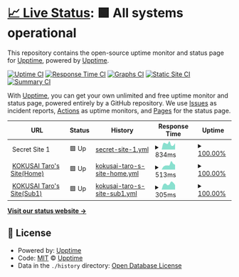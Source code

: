 # [📈 Live Status](https://demo.upptime.js.org): <!--live status--> **🟩 All systems operational**

This repository contains the open-source uptime monitor and status page for [Upptime](https://upptime.js.org), powered by [Upptime](https://github.com/upptime/upptime).

[![Uptime CI](https://github.com/ryujishibuya/website-status-by-Upptime/workflows/Uptime%20CI/badge.svg)](https://github.com/ryujishibuya/website-status-by-Upptime/actions?query=workflow%3A%22Uptime+CI%22)
[![Response Time CI](https://github.com/ryujishibuya/website-status-by-Upptime/workflows/Response%20Time%20CI/badge.svg)](https://github.com/ryujishibuya/website-status-by-Upptime/actions?query=workflow%3A%22Response+Time+CI%22)
[![Graphs CI](https://github.com/ryujishibuya/website-status-by-Upptime/workflows/Graphs%20CI/badge.svg)](https://github.com/ryujishibuya/website-status-by-Upptime/actions?query=workflow%3A%22Graphs+CI%22)
[![Static Site CI](https://github.com/ryujishibuya/website-status-by-Upptime/workflows/Static%20Site%20CI/badge.svg)](https://github.com/ryujishibuya/website-status-by-Upptime/actions?query=workflow%3A%22Static+Site+CI%22)
[![Summary CI](https://github.com/ryujishibuya/website-status-by-Upptime/workflows/Summary%20CI/badge.svg)](https://github.com/ryujishibuya/website-status-by-Upptime/actions?query=workflow%3A%22Summary+CI%22)

With [Upptime](https://upptime.js.org), you can get your own unlimited and free uptime monitor and status page, powered entirely by a GitHub repository. We use [Issues](https://github.com/upptime/upptime/issues) as incident reports, [Actions](https://github.com/ryujishibuya/website-status-by-Upptime/actions) as uptime monitors, and [Pages](https://demo.upptime.js.org) for the status page.

<!--start: status pages-->
<!-- This summary is generated by Upptime (https://github.com/upptime/upptime) -->
<!-- Do not edit this manually, your changes will be overwritten -->
<!-- prettier-ignore -->
| URL | Status | History | Response Time | Uptime |
| --- | ------ | ------- | ------------- | ------ |
| <img alt="" src="https://icons.duckduckgo.com/ip3/null.ico" height="13"> Secret Site 1 | 🟩 Up | [secret-site-1.yml](https://github.com/RyujiShibuya/website-status-by-Upptime/commits/HEAD/history/secret-site-1.yml) | <details><summary><img alt="Response time graph" src="./graphs/secret-site-1/response-time-week.png" height="20"> 834ms</summary><br><a href="https://ryujishibuya.github.io/website-status-by-Upptime/history/secret-site-1"><img alt="Response time 863" src="https://img.shields.io/endpoint?url=https%3A%2F%2Fraw.githubusercontent.com%2FRyujiShibuya%2Fwebsite-status-by-Upptime%2FHEAD%2Fapi%2Fsecret-site-1%2Fresponse-time.json"></a><br><a href="https://ryujishibuya.github.io/website-status-by-Upptime/history/secret-site-1"><img alt="24-hour response time 574" src="https://img.shields.io/endpoint?url=https%3A%2F%2Fraw.githubusercontent.com%2FRyujiShibuya%2Fwebsite-status-by-Upptime%2FHEAD%2Fapi%2Fsecret-site-1%2Fresponse-time-day.json"></a><br><a href="https://ryujishibuya.github.io/website-status-by-Upptime/history/secret-site-1"><img alt="7-day response time 834" src="https://img.shields.io/endpoint?url=https%3A%2F%2Fraw.githubusercontent.com%2FRyujiShibuya%2Fwebsite-status-by-Upptime%2FHEAD%2Fapi%2Fsecret-site-1%2Fresponse-time-week.json"></a><br><a href="https://ryujishibuya.github.io/website-status-by-Upptime/history/secret-site-1"><img alt="30-day response time 878" src="https://img.shields.io/endpoint?url=https%3A%2F%2Fraw.githubusercontent.com%2FRyujiShibuya%2Fwebsite-status-by-Upptime%2FHEAD%2Fapi%2Fsecret-site-1%2Fresponse-time-month.json"></a><br><a href="https://ryujishibuya.github.io/website-status-by-Upptime/history/secret-site-1"><img alt="1-year response time 877" src="https://img.shields.io/endpoint?url=https%3A%2F%2Fraw.githubusercontent.com%2FRyujiShibuya%2Fwebsite-status-by-Upptime%2FHEAD%2Fapi%2Fsecret-site-1%2Fresponse-time-year.json"></a></details> | <details><summary><a href="https://ryujishibuya.github.io/website-status-by-Upptime/history/secret-site-1">100.00%</a></summary><a href="https://ryujishibuya.github.io/website-status-by-Upptime/history/secret-site-1"><img alt="All-time uptime 99.91%" src="https://img.shields.io/endpoint?url=https%3A%2F%2Fraw.githubusercontent.com%2FRyujiShibuya%2Fwebsite-status-by-Upptime%2FHEAD%2Fapi%2Fsecret-site-1%2Fuptime.json"></a><br><a href="https://ryujishibuya.github.io/website-status-by-Upptime/history/secret-site-1"><img alt="24-hour uptime 100.00%" src="https://img.shields.io/endpoint?url=https%3A%2F%2Fraw.githubusercontent.com%2FRyujiShibuya%2Fwebsite-status-by-Upptime%2FHEAD%2Fapi%2Fsecret-site-1%2Fuptime-day.json"></a><br><a href="https://ryujishibuya.github.io/website-status-by-Upptime/history/secret-site-1"><img alt="7-day uptime 100.00%" src="https://img.shields.io/endpoint?url=https%3A%2F%2Fraw.githubusercontent.com%2FRyujiShibuya%2Fwebsite-status-by-Upptime%2FHEAD%2Fapi%2Fsecret-site-1%2Fuptime-week.json"></a><br><a href="https://ryujishibuya.github.io/website-status-by-Upptime/history/secret-site-1"><img alt="30-day uptime 100.00%" src="https://img.shields.io/endpoint?url=https%3A%2F%2Fraw.githubusercontent.com%2FRyujiShibuya%2Fwebsite-status-by-Upptime%2FHEAD%2Fapi%2Fsecret-site-1%2Fuptime-month.json"></a><br><a href="https://ryujishibuya.github.io/website-status-by-Upptime/history/secret-site-1"><img alt="1-year uptime 99.80%" src="https://img.shields.io/endpoint?url=https%3A%2F%2Fraw.githubusercontent.com%2FRyujiShibuya%2Fwebsite-status-by-Upptime%2FHEAD%2Fapi%2Fsecret-site-1%2Fuptime-year.json"></a></details>
| <img alt="" src="https://icons.duckduckgo.com/ip3/sites.google.com.ico" height="13"> [KOKUSAI Taro's Site(Home)](https://sites.google.com/gl.aiu.ac.jp/kokusaitarostestsite/home) | 🟩 Up | [kokusai-taro-s-site-home.yml](https://github.com/RyujiShibuya/website-status-by-Upptime/commits/HEAD/history/kokusai-taro-s-site-home.yml) | <details><summary><img alt="Response time graph" src="./graphs/kokusai-taro-s-site-home/response-time-week.png" height="20"> 513ms</summary><br><a href="https://ryujishibuya.github.io/website-status-by-Upptime/history/kokusai-taro-s-site-home"><img alt="Response time 470" src="https://img.shields.io/endpoint?url=https%3A%2F%2Fraw.githubusercontent.com%2FRyujiShibuya%2Fwebsite-status-by-Upptime%2FHEAD%2Fapi%2Fkokusai-taro-s-site-home%2Fresponse-time.json"></a><br><a href="https://ryujishibuya.github.io/website-status-by-Upptime/history/kokusai-taro-s-site-home"><img alt="24-hour response time 489" src="https://img.shields.io/endpoint?url=https%3A%2F%2Fraw.githubusercontent.com%2FRyujiShibuya%2Fwebsite-status-by-Upptime%2FHEAD%2Fapi%2Fkokusai-taro-s-site-home%2Fresponse-time-day.json"></a><br><a href="https://ryujishibuya.github.io/website-status-by-Upptime/history/kokusai-taro-s-site-home"><img alt="7-day response time 513" src="https://img.shields.io/endpoint?url=https%3A%2F%2Fraw.githubusercontent.com%2FRyujiShibuya%2Fwebsite-status-by-Upptime%2FHEAD%2Fapi%2Fkokusai-taro-s-site-home%2Fresponse-time-week.json"></a><br><a href="https://ryujishibuya.github.io/website-status-by-Upptime/history/kokusai-taro-s-site-home"><img alt="30-day response time 456" src="https://img.shields.io/endpoint?url=https%3A%2F%2Fraw.githubusercontent.com%2FRyujiShibuya%2Fwebsite-status-by-Upptime%2FHEAD%2Fapi%2Fkokusai-taro-s-site-home%2Fresponse-time-month.json"></a><br><a href="https://ryujishibuya.github.io/website-status-by-Upptime/history/kokusai-taro-s-site-home"><img alt="1-year response time 455" src="https://img.shields.io/endpoint?url=https%3A%2F%2Fraw.githubusercontent.com%2FRyujiShibuya%2Fwebsite-status-by-Upptime%2FHEAD%2Fapi%2Fkokusai-taro-s-site-home%2Fresponse-time-year.json"></a></details> | <details><summary><a href="https://ryujishibuya.github.io/website-status-by-Upptime/history/kokusai-taro-s-site-home">100.00%</a></summary><a href="https://ryujishibuya.github.io/website-status-by-Upptime/history/kokusai-taro-s-site-home"><img alt="All-time uptime 100.00%" src="https://img.shields.io/endpoint?url=https%3A%2F%2Fraw.githubusercontent.com%2FRyujiShibuya%2Fwebsite-status-by-Upptime%2FHEAD%2Fapi%2Fkokusai-taro-s-site-home%2Fuptime.json"></a><br><a href="https://ryujishibuya.github.io/website-status-by-Upptime/history/kokusai-taro-s-site-home"><img alt="24-hour uptime 100.00%" src="https://img.shields.io/endpoint?url=https%3A%2F%2Fraw.githubusercontent.com%2FRyujiShibuya%2Fwebsite-status-by-Upptime%2FHEAD%2Fapi%2Fkokusai-taro-s-site-home%2Fuptime-day.json"></a><br><a href="https://ryujishibuya.github.io/website-status-by-Upptime/history/kokusai-taro-s-site-home"><img alt="7-day uptime 100.00%" src="https://img.shields.io/endpoint?url=https%3A%2F%2Fraw.githubusercontent.com%2FRyujiShibuya%2Fwebsite-status-by-Upptime%2FHEAD%2Fapi%2Fkokusai-taro-s-site-home%2Fuptime-week.json"></a><br><a href="https://ryujishibuya.github.io/website-status-by-Upptime/history/kokusai-taro-s-site-home"><img alt="30-day uptime 100.00%" src="https://img.shields.io/endpoint?url=https%3A%2F%2Fraw.githubusercontent.com%2FRyujiShibuya%2Fwebsite-status-by-Upptime%2FHEAD%2Fapi%2Fkokusai-taro-s-site-home%2Fuptime-month.json"></a><br><a href="https://ryujishibuya.github.io/website-status-by-Upptime/history/kokusai-taro-s-site-home"><img alt="1-year uptime 100.00%" src="https://img.shields.io/endpoint?url=https%3A%2F%2Fraw.githubusercontent.com%2FRyujiShibuya%2Fwebsite-status-by-Upptime%2FHEAD%2Fapi%2Fkokusai-taro-s-site-home%2Fuptime-year.json"></a></details>
| <img alt="" src="https://icons.duckduckgo.com/ip3/sites.google.com.ico" height="13"> [KOKUSAI Taro's Site(Sub1)](https://sites.google.com/gl.aiu.ac.jp/kokusaitarostestsite/home/sub1) | 🟩 Up | [kokusai-taro-s-site-sub1.yml](https://github.com/RyujiShibuya/website-status-by-Upptime/commits/HEAD/history/kokusai-taro-s-site-sub1.yml) | <details><summary><img alt="Response time graph" src="./graphs/kokusai-taro-s-site-sub1/response-time-week.png" height="20"> 305ms</summary><br><a href="https://ryujishibuya.github.io/website-status-by-Upptime/history/kokusai-taro-s-site-sub1"><img alt="Response time 244" src="https://img.shields.io/endpoint?url=https%3A%2F%2Fraw.githubusercontent.com%2FRyujiShibuya%2Fwebsite-status-by-Upptime%2FHEAD%2Fapi%2Fkokusai-taro-s-site-sub1%2Fresponse-time.json"></a><br><a href="https://ryujishibuya.github.io/website-status-by-Upptime/history/kokusai-taro-s-site-sub1"><img alt="24-hour response time 395" src="https://img.shields.io/endpoint?url=https%3A%2F%2Fraw.githubusercontent.com%2FRyujiShibuya%2Fwebsite-status-by-Upptime%2FHEAD%2Fapi%2Fkokusai-taro-s-site-sub1%2Fresponse-time-day.json"></a><br><a href="https://ryujishibuya.github.io/website-status-by-Upptime/history/kokusai-taro-s-site-sub1"><img alt="7-day response time 305" src="https://img.shields.io/endpoint?url=https%3A%2F%2Fraw.githubusercontent.com%2FRyujiShibuya%2Fwebsite-status-by-Upptime%2FHEAD%2Fapi%2Fkokusai-taro-s-site-sub1%2Fresponse-time-week.json"></a><br><a href="https://ryujishibuya.github.io/website-status-by-Upptime/history/kokusai-taro-s-site-sub1"><img alt="30-day response time 285" src="https://img.shields.io/endpoint?url=https%3A%2F%2Fraw.githubusercontent.com%2FRyujiShibuya%2Fwebsite-status-by-Upptime%2FHEAD%2Fapi%2Fkokusai-taro-s-site-sub1%2Fresponse-time-month.json"></a><br><a href="https://ryujishibuya.github.io/website-status-by-Upptime/history/kokusai-taro-s-site-sub1"><img alt="1-year response time 262" src="https://img.shields.io/endpoint?url=https%3A%2F%2Fraw.githubusercontent.com%2FRyujiShibuya%2Fwebsite-status-by-Upptime%2FHEAD%2Fapi%2Fkokusai-taro-s-site-sub1%2Fresponse-time-year.json"></a></details> | <details><summary><a href="https://ryujishibuya.github.io/website-status-by-Upptime/history/kokusai-taro-s-site-sub1">100.00%</a></summary><a href="https://ryujishibuya.github.io/website-status-by-Upptime/history/kokusai-taro-s-site-sub1"><img alt="All-time uptime 99.99%" src="https://img.shields.io/endpoint?url=https%3A%2F%2Fraw.githubusercontent.com%2FRyujiShibuya%2Fwebsite-status-by-Upptime%2FHEAD%2Fapi%2Fkokusai-taro-s-site-sub1%2Fuptime.json"></a><br><a href="https://ryujishibuya.github.io/website-status-by-Upptime/history/kokusai-taro-s-site-sub1"><img alt="24-hour uptime 100.00%" src="https://img.shields.io/endpoint?url=https%3A%2F%2Fraw.githubusercontent.com%2FRyujiShibuya%2Fwebsite-status-by-Upptime%2FHEAD%2Fapi%2Fkokusai-taro-s-site-sub1%2Fuptime-day.json"></a><br><a href="https://ryujishibuya.github.io/website-status-by-Upptime/history/kokusai-taro-s-site-sub1"><img alt="7-day uptime 100.00%" src="https://img.shields.io/endpoint?url=https%3A%2F%2Fraw.githubusercontent.com%2FRyujiShibuya%2Fwebsite-status-by-Upptime%2FHEAD%2Fapi%2Fkokusai-taro-s-site-sub1%2Fuptime-week.json"></a><br><a href="https://ryujishibuya.github.io/website-status-by-Upptime/history/kokusai-taro-s-site-sub1"><img alt="30-day uptime 100.00%" src="https://img.shields.io/endpoint?url=https%3A%2F%2Fraw.githubusercontent.com%2FRyujiShibuya%2Fwebsite-status-by-Upptime%2FHEAD%2Fapi%2Fkokusai-taro-s-site-sub1%2Fuptime-month.json"></a><br><a href="https://ryujishibuya.github.io/website-status-by-Upptime/history/kokusai-taro-s-site-sub1"><img alt="1-year uptime 100.00%" src="https://img.shields.io/endpoint?url=https%3A%2F%2Fraw.githubusercontent.com%2FRyujiShibuya%2Fwebsite-status-by-Upptime%2FHEAD%2Fapi%2Fkokusai-taro-s-site-sub1%2Fuptime-year.json"></a></details>

<!--end: status pages-->

[**Visit our status website →**](https://demo.upptime.js.org)

## 📄 License

- Powered by: [Upptime](https://github.com/upptime/upptime)
- Code: [MIT](./LICENSE) © [Upptime](https://upptime.js.org)
- Data in the `./history` directory: [Open Database License](https://opendatacommons.org/licenses/odbl/1-0/)
